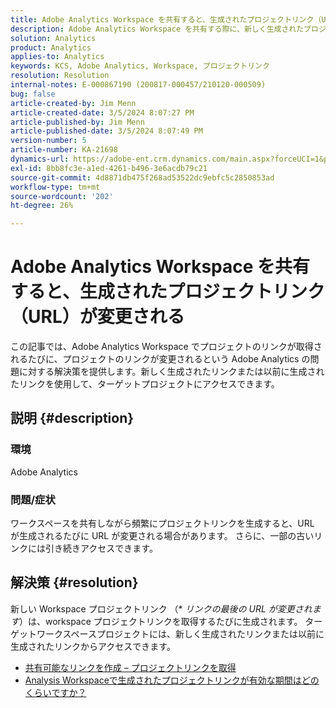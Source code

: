 ```yaml
---
title: Adobe Analytics Workspace を共有すると、生成されたプロジェクトリンク（URL）が変更される
description: Adobe Analytics Workspace を共有する際に、新しく生成されたプロジェクトリンク（URL）が変更される理由を説明します。 アクセスには、古いリンクまたは新しいリンクのいずれかを使用できます。
solution: Analytics
product: Analytics
applies-to: Analytics
keywords: KCS, Adobe Analytics, Workspace, プロジェクトリンク
resolution: Resolution
internal-notes: E-000867190 (200817-000457/210120-000509)
bug: false
article-created-by: Jim Menn
article-created-date: 3/5/2024 8:07:27 PM
article-published-by: Jim Menn
article-published-date: 3/5/2024 8:07:49 PM
version-number: 5
article-number: KA-21698
dynamics-url: https://adobe-ent.crm.dynamics.com/main.aspx?forceUCI=1&pagetype=entityrecord&etn=knowledgearticle&id=a1fe9afb-2bdb-ee11-904d-6045bd006268
exl-id: 8bb8fc3e-a1ed-4261-b496-3e6acdb79c21
source-git-commit: 4d8871db475f268ad53522dc9ebfc5c2850853ad
workflow-type: tm+mt
source-wordcount: '202'
ht-degree: 26%

---
```


# Adobe Analytics Workspace を共有すると、生成されたプロジェクトリンク（URL）が変更される


この記事では、Adobe Analytics Workspace でプロジェクトのリンクが取得されるたびに、プロジェクトのリンクが変更されるという Adobe Analytics の問題に対する解決策を提供します。新しく生成されたリンクまたは以前に生成されたリンクを使用して、ターゲットプロジェクトにアクセスできます。

## 説明 {#description}


### 環境

Adobe Analytics

### 問題/症状

ワークスペースを共有しながら頻繁にプロジェクトリンクを生成すると、URL が生成されるたびに URL が変更される場合があります。 さらに、一部の古いリンクには引き続きアクセスできます。


## 解決策 {#resolution}


新しい Workspace プロジェクトリンク （\* *リンクの最後の URL が変更されます*）は、workspace プロジェクトリンクを取得するたびに生成されます。 ターゲットワークスペースプロジェクトには、新しく生成されたリンクまたは以前に生成されたリンクからアクセスできます。

- [共有可能なリンクを作成 – プロジェクトリンクを取得](https://experienceleague.adobe.com/docs/analytics/analyze/analysis-workspace/curate-share/shareable-links.html?lang=ja)
- [Analysis Workspaceで生成されたプロジェクトリンクが有効な期間はどのくらいですか？](https://experienceleague.adobe.com/docs/experience-cloud-kcs/kbarticles/KA-21274.html)
